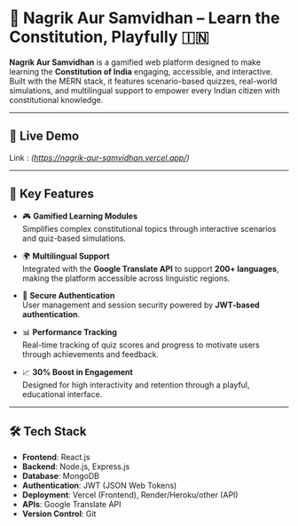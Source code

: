 # 🧾 Nagrik Aur Samvidhan – Learn the Constitution, Playfully 🇮🇳

**Nagrik Aur Samvidhan** is a gamified web platform designed to make learning the **Constitution of India** engaging, accessible, and interactive. Built with the MERN stack, it features scenario-based quizzes, real-world simulations, and multilingual support to empower every Indian citizen with constitutional knowledge.

---

## 🔗 Live Demo

Link : *(https://nagrik-aur-samvidhan.vercel.app/)*

---

## 🧠 Key Features

- 🎮 **Gamified Learning Modules**  
  Simplifies complex constitutional topics through interactive scenarios and quiz-based simulations.

- 🌍 **Multilingual Support**  
  Integrated with the **Google Translate API** to support **200+ languages**, making the platform accessible across linguistic regions.

- 🔐 **Secure Authentication**  
  User management and session security powered by **JWT-based authentication**.

- 📊 **Performance Tracking**  
  Real-time tracking of quiz scores and progress to motivate users through achievements and feedback.

- 📈 **30% Boost in Engagement**  
  Designed for high interactivity and retention through a playful, educational interface.

---

## 🛠️ Tech Stack

- **Frontend**: React.js
- **Backend**: Node.js, Express.js
- **Database**: MongoDB
- **Authentication**: JWT (JSON Web Tokens)
- **Deployment**: Vercel (Frontend), Render/Heroku/other (API)
- **APIs**: Google Translate API
- **Version Control**: Git
